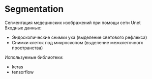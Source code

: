 # Segmentation
Сегментация медецинских изображений при помощи сети Unet
Входные данные:
- Эндоскопические снимки уха (выделение светового рефлекса)
- Снимки клеток под микроскопом (выделение межклеточного пространства)

Используемые библиотеки:
- keras
- tensorflow

